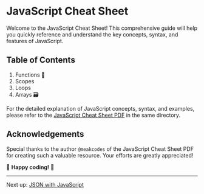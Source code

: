 # JavaScript Cheat Sheet

Welcome to the JavaScript Cheat Sheet! This comprehensive guide will help you quickly reference and understand the key concepts, syntax, and features of JavaScript.

## Table of Contents
1. Functions 🧮
2. Scopes
3. Loops
4. Arrays 🗃️

For the detailed explanation of JavaScript concepts, syntax, and examples, please refer to the [JavaScript Cheat Sheet PDF](./javascriptCheatSheet.pdf) in the same directory.

## Acknowledgements

Special thanks to the author `@meakcodes` of the JavaScript Cheat Sheet PDF for creating such a valuable resource. Your efforts are greatly appreciated!

🎉 **Happy coding!** 🎉

---
Next up: [JSON with JavaScript](./JSON_With_JS.md)